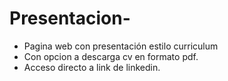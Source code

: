 # Presentacion-
 - Pagina web con presentación estilo curriculum 
- Con opcion a descarga cv en formato pdf.
- Acceso directo a link de linkedin. 
